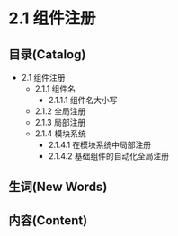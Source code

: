 # 2.1 组件注册


## 目录(Catalog)
- 2.1 组件注册
    + 2.1.1 组件名
        - 2.1.1.1 组件名大小写
    + 2.1.2 全局注册
    + 2.1.3 局部注册
    + 2.1.4 模块系统
        - 2.1.4.1 在模块系统中局部注册
        - 2.1.4.2 基础组件的自动化全局注册



## 生词(New Words)




## 内容(Content)